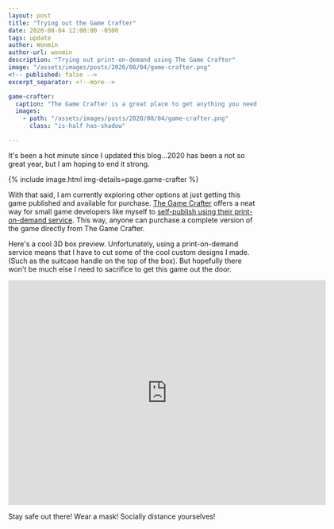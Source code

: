```yaml
---
layout: post
title: "Trying out the Game Crafter"
date: 2020-08-04 12:00:00 -0500
tags: update
author: Wonmin
author-url: wonmin
description: "Trying out print-on-demand using The Game Crafter"
image: "/assets/images/posts/2020/08/04/game-crafter.png"
<!-- published: false -->
excerpt_separator: <!--more-->

game-crafter:
  caption: "The Game Crafter is a great place to get anything you need to prototype your game!"
  images:
    - path: "/assets/images/posts/2020/08/04/game-crafter.png"
      class: "is-half has-shadow"

---
```


It's been a hot minute since I updated this blog...2020 has been a not so great year, but I am hoping to end it strong.

{% include image.html img-details=page.game-crafter %}

With that said, I am currently exploring other options at just getting this game published and available for purchase. [The Game Crafter](https://thegamecrafter.com) offers a neat way for small game developers like myself to [self-publish using their print-on-demand service](https://help.thegamecrafter.com/article/5-getting-started). This way, anyone can purchase a complete version of the game directly from The Game Crafter.

Here's a cool 3D box preview. Unfortunately, using a print-on-demand service means that I have to cut some of the cool custom designs I made. (Such as the suitcase handle on the top of the box). But hopefully there won't be much else I need to sacrifice to get this game out the door.

<iframe src='https://gfycat.com/ifr/equatorialincompatiblehorsemouse' frameborder='0' scrolling='no' allowfullscreen width='640' height='453'></iframe>

Stay safe out there! Wear a mask! Socially distance yourselves!
